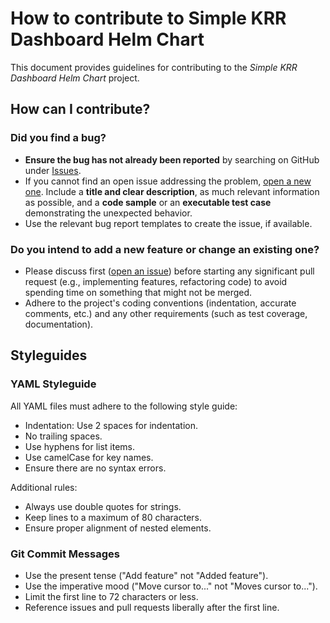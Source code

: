 # How to contribute to Simple KRR Dashboard Helm Chart

This document provides guidelines for contributing to the *Simple KRR Dashboard Helm Chart* project.

## How can I contribute?

### Did you find a bug?

* **Ensure the bug has not already been reported** by searching on GitHub under [Issues](https://github.com/devops-ia/helm-simple-krr-dashboard/issues).
* If you cannot find an open issue addressing the problem, [open a new one](https://github.com/devops-ia/helm-simple-krr-dashboard/issues/new). Include a **title and clear description**, as much relevant information as possible, and a **code sample** or an **executable test case** demonstrating the unexpected behavior.
* Use the relevant bug report templates to create the issue, if available.

### Do you intend to add a new feature or change an existing one?

* Please discuss first ([open an issue](https://github.com/devops-ia/helm-simple-krr-dashboard/issues)) before starting any significant pull request (e.g., implementing features, refactoring code) to avoid spending time on something that might not be merged.
* Adhere to the project's coding conventions (indentation, accurate comments, etc.) and any other requirements (such as test coverage, documentation).

## Styleguides

### YAML Styleguide

All YAML files must adhere to the following style guide:

* Indentation: Use 2 spaces for indentation.
* No trailing spaces.
* Use hyphens for list items.
* Use camelCase for key names.
* Ensure there are no syntax errors.

Additional rules:

* Always use double quotes for strings.
* Keep lines to a maximum of 80 characters.
* Ensure proper alignment of nested elements.

### Git Commit Messages

* Use the present tense ("Add feature" not "Added feature").
* Use the imperative mood ("Move cursor to..." not "Moves cursor to...").
* Limit the first line to 72 characters or less.
* Reference issues and pull requests liberally after the first line.
